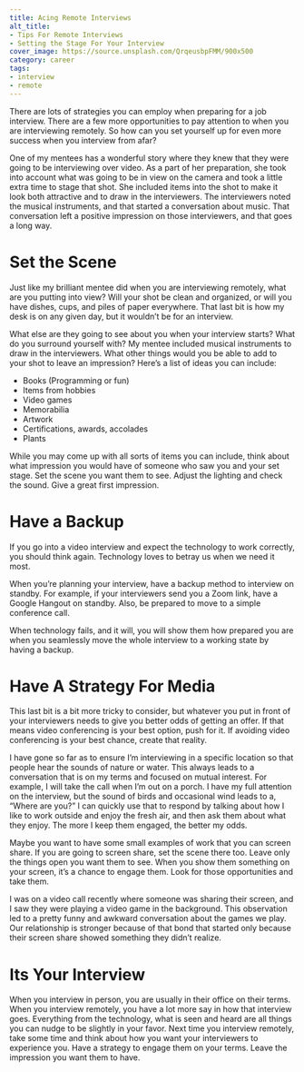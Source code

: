```yaml
---
title: Acing Remote Interviews
alt_title: 
- Tips For Remote Interviews
- Setting the Stage For Your Interview
cover_image: https://source.unsplash.com/QrqeusbpFMM/900x500
category: career
tags:
- interview
- remote
---
```

There are lots of strategies you can employ when preparing for a job interview. There are a few more opportunities to pay attention to when you are interviewing remotely. So how can you set yourself up for even more success when you interview from afar?

One of my mentees has a wonderful story where they knew that they were going to be interviewing over video. As a part of her preparation, she took into account what was going to be in view on the camera and took a little extra time to stage that shot. She included items into the shot to make it look both attractive and to draw in the interviewers. The interviewers noted the musical instruments, and that started a conversation about music. That conversation left a positive impression on those interviewers, and that goes a long way.

# Set the Scene

Just like my brilliant mentee did when you are interviewing remotely, what are you putting into view? Will your shot be clean and organized, or will you have dishes, cups, and piles of paper everywhere. That last bit is how my desk is on any given day, but it wouldn’t be for an interview.

What else are they going to see about you when your interview starts? What do you surround yourself with? My mentee included musical instruments to draw in the interviewers. What other things would you be able to add to your shot to leave an impression? Here’s a list of ideas you can include:

- Books (Programming or fun)
- Items from hobbies
- Video games
- Memorabilia
- Artwork
- Certifications, awards, accolades
- Plants

While you may come up with all sorts of items you can include, think about what impression you would have of someone who saw you and your set stage. Set the scene you want them to see. Adjust the lighting and check the sound. Give a great first impression.

# Have a Backup

If you go into a video interview and expect the technology to work correctly, you should think again. Technology loves to betray us when we need it most.

When you’re planning your interview, have a backup method to interview on standby. For example, if your interviewers send you a Zoom link, have a Google Hangout on standby. Also, be prepared to move to a simple conference call.

When technology fails, and it will, you will show them how prepared you are when you seamlessly move the whole interview to a working state by having a backup.

# Have A Strategy For Media

This last bit is a bit more tricky to consider, but whatever you put in front of your interviewers needs to give you better odds of getting an offer. If that means video conferencing is your best option, push for it. If avoiding video conferencing is your best chance, create that reality.

I have gone so far as to ensure I’m interviewing in a specific location so that people hear the sounds of nature or water. This always leads to a conversation that is on my terms and focused on mutual interest. For example, I will take the call when I’m out on a porch. I have my full attention on the interview, but the sound of birds and occasional wind leads to a, “Where are you?” I can quickly use that to respond by talking about how I like to work outside and enjoy the fresh air, and then ask them about what they enjoy. The more I keep them engaged, the better my odds.

Maybe you want to have some small examples of work that you can screen share. If you are going to screen share, set the scene there too. Leave only the things open you want them to see. When you show them something on your screen, it’s a chance to engage them. Look for those opportunities and take them.

I was on a video call recently where someone was sharing their screen, and I saw they were playing a video game in the background. This observation led to a pretty funny and awkward conversation about the games we play. Our relationship is stronger because of that bond that started only because their screen share showed something they didn’t realize.

# Its Your Interview

When you interview in person, you are usually in their office on their terms. When you interview remotely, you have a lot more say in how that interview goes. Everything from the technology, what is seen and heard are all things you can nudge to be slightly in your favor. Next time you interview remotely, take some time and think about how you want your interviewers to experience you. Have a strategy to engage them on your terms. Leave the impression you want them to have.